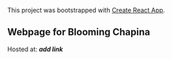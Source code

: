 This project was bootstrapped with [Create React App](https://github.com/facebook/create-react-app).

## Webpage for Blooming Chapina

Hosted at: ___add link___

